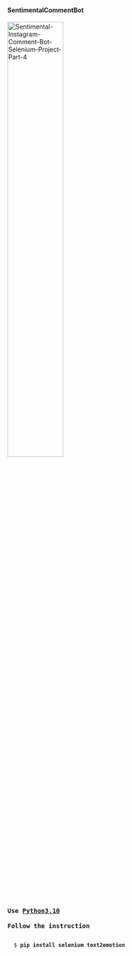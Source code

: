 #### SentimentalCommentBot

<img width="50%" height='50%' src="https://i.ibb.co/FXN4q0Q/Sentimental-Instagram-Comment-Bot-Selenium-Project-Part-4.jpg" alt="Sentimental-Instagram-Comment-Bot-Selenium-Project-Part-4" border="0">



<pre>
<h4 >Use <a href="https://www.python.org/">Python3.10</a> </h4><b>Follow the instruction</b>
</pre>

<code>
  $ <b>pip install selenium text2emotion</b>
</code>
